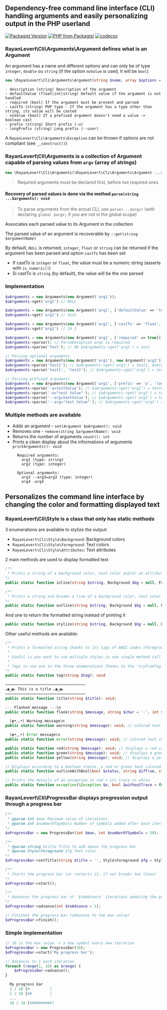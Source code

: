 ## Dependency-free command line interface (CLI) handling arguments and easily personalizing output in the PHP userland

[![Packagist Version](https://img.shields.io/packagist/v/rayanlevert/command-line-interface)](https://packagist.org/packages/rayanlevert/command-line-interface)
[![PHP from Packagist](https://img.shields.io/packagist/php-v/rayanlevert/command-line-interface)](https://packagist.org/packages/rayanlevert/command-line-interface)
[![codecov](https://codecov.io/gh/rayanlevert/command-line-interface/branch/main/graph/badge.svg)](https://codecov.io/gh/rayanlevert/command-line-interface)

### **RayanLevert\Cli\Arguments\Argument** defines what is an Argument
An argument has a name and different options and can only be of type `integer`, `double` ou `string` (if the option `noValue` is used, it will be `bool`)

```php
new \RayanLevert\Cli\Arguments\Argument(string $name, array $options = [])
```

```
- description (string) Description of the argument
- defaultValue (float|int|string) Default value if the argument is not handled
- required (bool) If the argument must be present and parsed
- castTo (string) PHP type - If the argument has a type other than string, its value will be casted
- noValue (bool) If a prefixed argument doesn't need a value -> boolean cast
- prefix (string) Short prefix (-u)
- longPrefix (string) Long prefix (--user)
```

A `RayanLevert\Cli\Arguments\Exception` can be thrown if options are not compliant (see `__construct()`)

### **RayanLevert\Cli\Arguments** is a collection of Argument capable of parsing values from `argv` (array of strings)

```php
new \RayanLevert\Cli\Arguments(\RayanLevert\Cli\Arguments\Argument ...$oArguments)
```

> Required arguments must be declared first, before not required ones

#### Recovery of parsed values is done via the method `parse(string ...$arguments): void`
> To parse arguments from the actual CLI, use `parse(...$argv)` (with declaring `global $argv;` if you are not in the global scope)

Associates each parsed value to its Argument in the collection

The parsed value of an argument is recoverable by `::get(string $argumentName)`

By default, `NULL` is returned; `integer`, `float` or `string` can be returned if the argument has been parsed and option `castTo` has been set

- If castTo is `integer` or `float`, the value must be a numeric string (asserts with `is_numeric()`)
- Si castTo is `string` (by default), the value will be the one parsed

### Implementation
```php
$oArguments = new Arguments(new Argument('arg1'));
$oArguments->get('arg1') // NULL

$oArguments = new Arguments(new Argument('arg1', ['defaultValue' => 'test']));
$oArguments->get('arg1') // test

$oArguments = new Arguments(new Argument('arg1', ['castTo' => 'float', 'defaultValue' => 14.3]));
$oArguments->get('arg1') // 14.3

$oArguments = new Arguments(new Argument('arg1', ['required' => true]));
$oArguments->parse(); // ParseException arg1 is required
$oArguments->parse('test'); // OK $oArguments->get('arg1') = test

// Parsing optional arguments
$oArguments = new Arguments(new Argument('arg1'), new Argument('arg2'));
$oArguments->parse('test1'); // $oArguments->get('arg1') = test1, $oArguments->get('arg1') = NULL
$oArguments->parse('test1', 'test2'); // $oArguments->get('arg1') = test1, $oArguments->get('arg1') = test2

// Parsing prefixed arguments
$oArguments = new Arguments(new Argument('arg1', ['prefix' => 'a', 'longPrefix' => 'arg']));
$oArguments->parse('-a=testValue'); // $oArguments->get('arg1') = testValue
$oArguments->parse('-a="test Value"'); // $oArguments->get('arg1') = test Value
$oArguments->parse('--arg=testValue'); // $oArguments->get('arg1') = testValue
$oArguments->parse('--arg="test Value"'); // $oArguments->get('arg1') = test Value
```

### Multiple methods are available

- Adds an argument - `set(Argument $oArgument): void`
- Removes one - `remove(string $argumentName): void`
- Returns the number of arguments `count(): int`
- Prints a clean display about the informations of arguments `printArguments(): void`
  ```
    Required arguments:
      arg1 (type: string)
      arg2 (type: integer)

    Optional arguments:
      arg3 --arg3=arg3 (type: integer)
      arg4 -arg4
  ```

## Personalizes the command line interface by changing the color and formatting displayed text

### **RayanLevert\Cli\Style** is a class that only has static methods

3 enumerations are available to stylize the output:

- `RayanLevert\Cli\Style\Background`: Background colors
- `RayanLevert\Cli\Style\Foreground`: Text colors
- `RayanLevert\Cli\Style\Attributes`: Text attributes

2 main methods are used to display formatted text

```php
/**
 * Prints a string of a background color, text color and/or an attribute
*/
public static function inline(string $string, Background $bg = null, Foreground $fg = null, Attribute $at = null): void;

/**
 * Prints a string and breaks a line of a background color, text color and/or an attribute
*/
public static function outline(string $string, Background $bg = null, Foreground $fg = null, Attribute $at = null): void;
```

And one to return the formatted string instead of printing it
```php
public static function stylize(string $string, Background $bg = null, Foreground $fg = null, Attribute $at = null): string;
```

Other useful methods are available:

```php
/**
 * Prints a formatted string thanks to its tags of ANSI codes (Foreground, Background and Attribute)
 *
 * Useful is you want to use multiple styles in one single method call
 *
 * Tags to use are in the three enumerations thanks to the 'tryFromTag' method
*/
public static function tag(string $tag): void

====================================
｡◕‿◕｡ This is a title ｡◕‿◕｡
====================================
public static function title(string $title): void;

--- Flanked message ---\n
public static function flank(string $message, string $char = '-', int $length = 3): void;

  (◍•﹏•) Warning message\n
public static function warning(string $message): void; // colored text in yellow

  (◍•﹏•) Error message\n
public static function error(string $message): void; // colored text in red

public static function red(string $message): void; // displays a red colored text and breaks a line
public static function green(string $message): void; // displays a green colored text and breaks a line
public static function yellow(string $message): void; // displays a yellow colored text and breaks a line

// Displays according to a boolean status, a red or green text colored message and breaks a line
public static function outlineWithBool(bool $status, string $ifTrue, string $ifFalse, string $toPrecede = ''): void;

// Prints the details of an exception in red + its trace in white
public static function exception(\Exception $e, bool $withoutTrace = false): void;
```

### **RayanLevert\Cli\ProgressBar displays progression output through a progress bar**

```php
/**
 * @param int $max Maximum value of iterations
 * @param int $numberOfSymbols Number of symbols added after each iteration
*/
$oProgressBar = new ProgressBar(int $max, int $numberOfSymbols = 50);

/**
 * @param string $title Title to add above the progress bar
 * @param Style\Foreground $fg Text color
*/
$oProgressBar->setTitle(string $title = '', Style\Foreground $fg = Style\Foreground::BLUE);

/**
 * Starts the progress bar (or restarts it, if not breaks two lines)
*/
$oProgressBar->start();

/**
 * Advances the progress bar of `$toAdvance` iterations updating the progression
*/
$oProgressBar->advance(int $toAdvance = 1);

// Finishes the progress bar (advances to the max value)
$oProgressBar->finish();
```

### Simple implementation

```php
// 10 is the max value -> a new symbol every new iteration
$oProgressBar = new ProgressBar(10);
$oProgressBar->start('My progress bar');

// Advances to 1 each iteration
foreach (range(1, 10) as $range) {
    $oProgressBar->advance();
}

  My progress bar
  1 / 10 [#         ]
  2 / 10 [##        ]
  ...
  10 / 10 [##########]
```